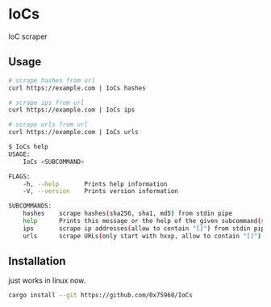 IoCs
======

IoC scraper

Usage
-------

```sh
# scrape hashes from url
curl https://example.com | IoCs hashes

# scrape ips from url
curl https://example.com | IoCs ips

# scrape urls from url
curl https://example.com | IoCs urls
```

```sh
$ IoCs help
USAGE:
    IoCs <SUBCOMMAND>

FLAGS:
    -h, --help       Prints help information
    -V, --version    Prints version information

SUBCOMMANDS:
    hashes    scrape hashes(sha256, sha1, md5) from stdin pipe
    help      Prints this message or the help of the given subcommand(s)
    ips       scrape ip addresses(allow to contain "[]") from stdin pipe
    urls      scrape URLs(only start with hxxp, allow to contain "[]") from stdin pipe
```

Installation
-------------

just works in linux now.

```sh
cargo install --git https://github.com/0x75960/IoCs
```
